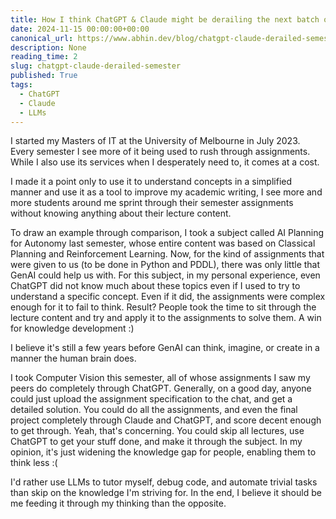 ```yaml
---
title: How I think ChatGPT & Claude might be derailing the next batch of academics
date: 2024-11-15 00:00:00+00:00
canonical_url: https://www.abhin.dev/blog/chatgpt-claude-derailed-semester
description: None
reading_time: 2
slug: chatgpt-claude-derailed-semester
published: True
tags:
  - ChatGPT
  - Claude
  - LLMs
---
```


I started my Masters of IT at the University of Melbourne in July 2023. Every semester I see more of it being used to rush through assignments. While I also use its services when I desperately need to, it comes at a cost.

I made it a point only to use it to understand concepts in a simplified manner and use it as a tool to improve my academic writing, I see more and more students around me sprint through their semester assignments without knowing anything about their lecture content.

To draw an example through comparison, I took a subject called AI Planning for Autonomy last semester, whose entire content was based on Classical Planning and Reinforcement Learning. Now, for the kind of assignments that were given to us (to be done in Python and PDDL), there was only little that GenAI could help us with. For this subject, in my personal experience, even ChatGPT did not know much about these topics even if I used to try to understand a specific concept. Even if it did, the assignments were complex enough for it to fail to think. Result? People took the time to sit through the lecture content and try and apply it to the assignments to solve them. A win for knowledge development :)

I believe it's still a few years before GenAI can think, imagine, or create in a manner the human brain does.

I took Computer Vision this semester, all of whose assignments I saw my peers do completely through ChatGPT. Generally, on a good day, anyone could just upload the assignment specification to the chat, and get a detailed solution. You could do all the assignments, and even the final project completely through Claude and ChatGPT, and score decent enough to get through. Yeah, that's concerning. You could skip all lectures, use ChatGPT to get your stuff done, and make it through the subject. In my opinion, it's just widening the knowledge gap for people, enabling them to think less :(

I'd rather use LLMs to tutor myself, debug code, and automate trivial tasks than skip on the knowledge I'm striving for. In the end, I believe it should be me feeding it through my thinking than the opposite.
